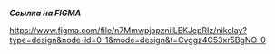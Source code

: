 ***Ссылка на FIGMA***

https://www.figma.com/file/n7MmwpjapzniiLEKJepRIz/nikolay?type=design&node-id=0-1&mode=design&t=Cvggz4C53xr5BgNO-0
